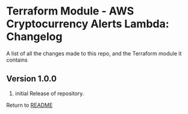Terraform Module - AWS Cryptocurrency Alerts Lambda: Changelog
==============================================================
A list of all the changes made to this repo, and the Terraform module it contains

Version 1.0.0
-------------

1. initial Release of repository.

Return to [README](README.md)
